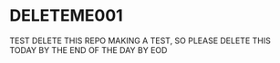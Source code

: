 # DELETEME001
TEST DELETE THIS REPO
MAKING A TEST, SO PLEASE DELETE THIS TODAY BY THE END OF THE DAY BY EOD
